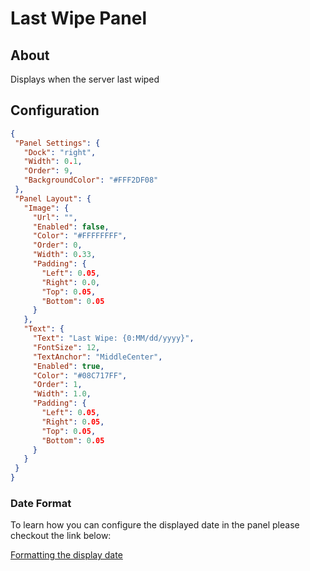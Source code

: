 # Last Wipe Panel

## About
Displays when the server last wiped 

## Configuration
 
 ```json
{
  "Panel Settings": {
    "Dock": "right",
    "Width": 0.1,
    "Order": 9,
    "BackgroundColor": "#FFF2DF08"
  },
  "Panel Layout": {
    "Image": {
      "Url": "",
      "Enabled": false,
      "Color": "#FFFFFFFF",
      "Order": 0,
      "Width": 0.33,
      "Padding": {
        "Left": 0.05,
        "Right": 0.0,
        "Top": 0.05,
        "Bottom": 0.05
      }
    },
    "Text": {
      "Text": "Last Wipe: {0:MM/dd/yyyy}",
      "FontSize": 12,
      "TextAnchor": "MiddleCenter",
      "Enabled": true,
      "Color": "#08C717FF",
      "Order": 1,
      "Width": 1.0,
      "Padding": {
        "Left": 0.05,
        "Right": 0.05,
        "Top": 0.05,
        "Bottom": 0.05
      }
    }
  }
}
 ```

### Date Format
To learn how you can configure the displayed date in the panel please checkout the link below:

[Formatting the display date](https://docs.microsoft.com/en-us/dotnet/standard/base-types/custom-date-and-time-format-strings)